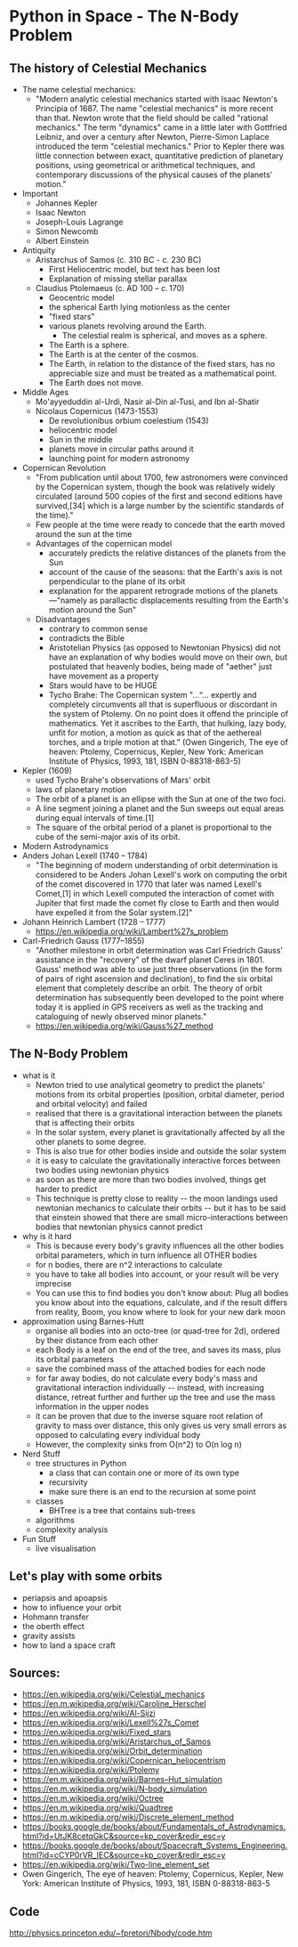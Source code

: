 # Python in Space - The N-Body Problem

## The history of Celestial Mechanics
- The name celestial mechanics:
	- "Modern analytic celestial mechanics started with Isaac Newton's Principia of 1687. The name "celestial mechanics" is more recent than that. Newton wrote that the field should be called "rational mechanics." The term "dynamics" came in a little later with Gottfried Leibniz, and over a century after Newton, Pierre-Simon Laplace introduced the term "celestial mechanics." Prior to Kepler there was little connection between exact, quantitative prediction of planetary positions, using geometrical or arithmetical techniques, and contemporary discussions of the physical causes of the planets' motion."
- Important
	- Johannes Kepler
	- Isaac Newton
	- 	Joseph-Louis Lagrange
	- 	Simon Newcomb
	- 	Albert Einstein
- Antiquity
	- Aristarchus of Samos (c. 310 BC - c. 230 BC)
		- First Heliocentric model, but text has been lost
		- Explanation of missing stellar parallax
	- Claudius Ptolemaeus (c. AD 100 – c. 170)
		- Geocentric model
		- the spherical Earth lying motionless as the center
		- "fixed stars"
		- various planets revolving around the Earth.
			- The celestial realm is spherical, and moves as a sphere.
		- The Earth is a sphere.
		- The Earth is at the center of the cosmos.
		- The Earth, in relation to the distance of the fixed stars, has no appreciable size and must be treated as a mathematical point.
		- The Earth does not move.
- Middle Ages
	- Mo'ayyeduddin al-Urdi, Nasir al-Din al-Tusi, and Ibn al-Shatir
	- Nicolaus Copernicus (1473-1553) 
		- De revolutionibus orbium coelestium (1543)
		- heliocentric model
		- Sun in the middle
		- planets move in circular paths around it
		- launching point for modern astronomy
- Copernican Revolution
	- "From publication until about 1700, few astronomers were convinced by the Copernican system, though the book was relatively widely circulated (around 500 copies of the first and second editions have survived,[34] which is a large number by the scientific standards of the time)."
	- Few people at the time were ready to concede that the earth moved around the sun at the time
	- Advantages of the copernican model
		- accurately predicts the relative distances of the planets from the Sun
		- account of the cause of the seasons: that the Earth's axis is not perpendicular to the plane of its orbit
		-  explanation for the apparent retrograde motions of the planets—"namely as parallactic displacements resulting from the Earth's motion around the Sun"
	-  Disadvantages
		-  contrary to common sense 
		-  contradicts the Bible
		-  Aristotelian Physics (as opposed to Newtonian Physics) did not have an explanation of why bodies would move on their own, but postulated that heavenly bodies, being made of "aether" just have movement as a property
		-  Stars would have to be HUGE
		-  Tycho Brahe: The Copernican system "...“... expertly and completely circumvents all that is superfluous or discordant in the system of Ptolemy. On no point does it offend the principle of mathematics. Yet it ascribes to the Earth, that hulking, lazy body, unfit for motion, a motion as quick as that of the aethereal torches, and a triple motion at that.” (Owen Gingerich, The eye of heaven: Ptolemy, Copernicus, Kepler, New York: American Institute of Physics, 1993, 181, ISBN 0-88318-863-5)
- Kepler (1609)
	- used Tycho Brahe's observations of Mars' orbit
	- laws of planetary motion
	- The orbit of a planet is an ellipse with the Sun at one of the two foci.
	- A line segment joining a planet and the Sun sweeps out equal areas during equal intervals of time.[1]
	- The square of the orbital period of a planet is proportional to the cube of the semi-major axis of its orbit.
- Modern Astrodynamics
- Anders Johan Lexell (1740 – 1784)
	- "The beginning of modern understanding of orbit determination is considered to be Anders Johan Lexell's work on computing the orbit of the comet discovered in 1770 that later was named Lexell's Comet,[1] in which Lexell computed the interaction of comet with Jupiter that first made the comet fly close to Earth and then would have expelled it from the Solar system.[2]"
- Johann Heinrich Lambert (1728 – 1777) 
	- https://en.wikipedia.org/wiki/Lambert%27s_problem
- Carl-Friedrich Gauss (1777–1855)
	- "Another milestone in orbit determination was Carl Friedrich Gauss' assistance in the "recovery" of the dwarf planet Ceres in 1801. Gauss' method was able to use just three observations (in the form of pairs of right ascension and declination), to find the six orbital element that completely describe an orbit. The theory of orbit determination has subsequently been developed to the point where today it is applied in GPS receivers as well as the tracking and cataloguing of newly observed minor planets."
	- https://en.wikipedia.org/wiki/Gauss%27_method

## The N-Body Problem
- what is it
	- Newton tried to use analytical geometry to predict the planets' motions from its orbital properties (position, orbital diameter, period and orbital velocity) and failed
	- realised that there is a gravitational interaction between the planets that is affecting their orbits
	- In the solar system, every planet is gravitationally affected by all the other planets to some degree. 
	- This is also true for other bodies inside and outside the solar system
	- it is easy to calculate the gravitationally interactive forces between two bodies using newtonian physics
	- as soon as there are more than two bodies involved, things get  harder to predict 
	- This technique is pretty close to reality -- the moon landings used newtonian mechanics to calculate their orbits -- but it has to be said that einstein showed that there are small micro-interactions between bodies that newtonian physics cannot predict
- why is it hard
	- This is because every body's gravity influences all the other bodies orbital parameters, which in turn influence all OTHER bodies
	- for n bodies, there are n^2 interactions to calculate
	- you have to take all bodies into account, or your result will be very imprecise 
	- You can use this to find bodies you don't know about: Plug all bodies you know about into the equations, calculate, and if the result differs from reality, Boom, you know where to look for your new dark moon
- approximation using Barnes-Hutt 
	- organise all bodies into an octo-tree (or quad-tree for 2d), ordered by their distance from each other
	- each Body is a leaf on the end of the tree, and saves its mass, plus its orbital parameters
	- save the combined mass of the attached bodies for each node
	- for far away bodies, do not calculate every body's mass and gravitational interaction individually -- instead, with increasing distance, retreat further and further up the tree and use the mass information in the upper nodes
	- it can be proven that due to the inverse square root relation of gravity to mass over distance, this only gives us very small errors as opposed to calculating every individual body
	- However, the complexity sinks from O(n^2) to O(n log n)
- Nerd Stuff
	- tree structures in Python
		- a class that can contain one or more of its own type
		- recursivity
		- make sure there is an end to the recursion at some point
	- classes
		- BHTree is a tree that contains sub-trees
	- algorithms
	- complexity analysis
- Fun Stuff 
	- live visualisation

## Let's play with some orbits
- periapsis and apoapsis
- how to influence your orbit
- Hohmann transfer
- the oberth effect
- gravity assists
- how to land a space craft

## Sources: 

- https://en.wikipedia.org/wiki/Celestial_mechanics
- https://en.m.wikipedia.org/wiki/Caroline_Herschel
- https://en.wikipedia.org/wiki/Al-Sijzi
- https://en.wikipedia.org/wiki/Lexell%27s_Comet
- https://en.wikipedia.org/wiki/Fixed_stars
- https://en.wikipedia.org/wiki/Aristarchus_of_Samos
- https://en.wikipedia.org/wiki/Orbit_determination
- https://en.wikipedia.org/wiki/Copernican_heliocentrism
- https://en.wikipedia.org/wiki/Ptolemy
- https://en.m.wikipedia.org/wiki/Barnes–Hut_simulation
- https://en.m.wikipedia.org/wiki/N-body_simulation
- https://en.m.wikipedia.org/wiki/Octree
- https://en.m.wikipedia.org/wiki/Quadtree
- https://en.m.wikipedia.org/wiki/Discrete_element_method
- https://books.google.de/books/about/Fundamentals_of_Astrodynamics.html?id=UtJK8cetqGkC&source=kp_cover&redir_esc=y
- https://books.google.de/books/about/Spacecraft_Systems_Engineering.html?id=cCYP0rVR_IEC&source=kp_cover&redir_esc=y
- https://en.wikipedia.org/wiki/Two-line_element_set
- Owen Gingerich, The eye of heaven: Ptolemy, Copernicus, Kepler, New York: American Institute of Physics, 1993, 181, ISBN 0-88318-863-5


## Code
http://physics.princeton.edu/~fpretori/Nbody/code.htm